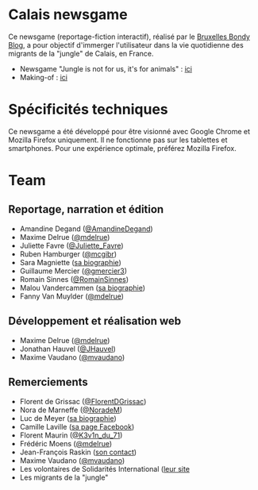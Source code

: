 # Calais newsgame

Ce newsgame (reportage-fiction interactif), réalisé par le [Bruxelles Bondy Blog](http://www.bxlbondyblog.be), a pour objectif d'immerger l'utilisateur dans la vie quotidienne des migrants de la "jungle" de Calais, en France.  

* Newsgame "Jungle is not for us, it's for animals" : [ici](http://www.bxlbondyblog.be/jungle-is-not-for-us-its-for-animals/)
* Making-of : [ici](http://www.bxlbondyblog.be/making-of-du-newsgame-jungle-is-not-for-us-its-for-animals/)

# Spécificités techniques

Ce newsgame a été développé pour être visionné avec Google Chrome et Mozilla Firefox uniquement. Il ne fonctionne pas sur les tablettes et smartphones. Pour une expérience optimale, préférez Mozilla Firefox.

# Team
## Reportage, narration et édition
* Amandine Degand ([@AmandineDegand](https://twitter.com/AmandineDegand))
* Maxime Delrue ([@mdelrue](https://twitter.com/mdelrue))
* Juliette Favre ([@Juliette_Favre](https://twitter.com/Juliette_Favre))
* Ruben Hamburger ([@mcgibr](https://twitter.com/mcgibr))
* Sara Magniette ([sa biographie](http://www.bxlbondyblog.be/author/smagniette/))
* Guillaume Mercier ([@gmercier3](https://twitter.com/gmercier3))
* Romain Sinnes ([@RomainSinnes](https://twitter.com/RomainSinnes))
* Malou Vandercammen ([sa biographie](http://www.bxlbondyblog.be/author/malou-vdc/))
* Fanny Van Muylder ([@mdelrue](https://twitter.com/mdelrue))

## Développement et réalisation web
* Maxime Delrue ([@mdelrue](https://twitter.com/mdelrue))
* Jonathan Hauvel ([@JHauvel](https://twitter.com/JHauvel))
* Maxime Vaudano ([@mvaudano](https://twitter.com/mvaudano))

## Remerciements
* Florent de Grissac ([@FlorentDGrissac](https://twitter.com/florentdgrissac))
* Nora de Marneffe ([@NoradeM](https://twitter.com/noradem))
* Luc de Meyer ([sa biographie](https://be.linkedin.com/in/luc-de-meyer-b1171125))
* Camille Laville ([sa page Facebook](https://www.facebook.com/CamilleLavilleprofessionnel))
* Florent Maurin ([@K3v1n_du_71](https://twitter.com/k3v1n_du_71))
* Frédéric Moens ([@mdelrue](https://twitter.com/mdelrue))
* Jean-François Raskin ([son contact](http://www.ihecs.be/fr/raskin))
* Maxime Vaudano ([@mvaudano](https://twitter.com/mvaudano))
* Les volontaires de Solidarités International ([leur site](http://www.solidarites.org/fr/)
* Les migrants de la "jungle"
